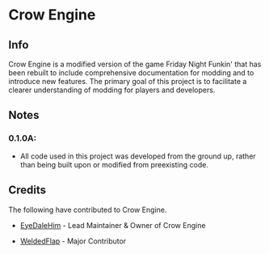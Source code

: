 Crow Engine
======

## Info

Crow Engine is a modified version of the game Friday Night Funkin' that has been rebuilt to include comprehensive documentation for modding and to introduce new features. The primary goal of this project is to facilitate a clearer understanding of modding for players and developers.

## Notes

### 0.1.0A:
  * All code used in this project was developed from the ground up, rather than being built upon or modified from preexisting code.

## Credits

The following have contributed to Crow Engine.

* [EyeDaleHim](https://linktr.ee/eyedalehim) - Lead Maintainer & Owner of Crow Engine

* [WeldedFlap](https://weldedflap.carrd.co/) - Major Contributor
